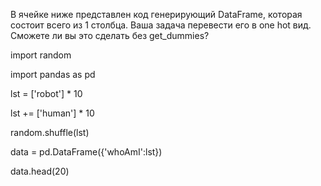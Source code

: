 В ячейке ниже представлен код генерирующий DataFrame, которая состоит всего из 1 столбца. Ваша задача перевести его в one hot вид. Сможете ли вы это сделать без get_dummies?

import random

import pandas as pd

lst = ['robot'] * 10

lst += ['human'] * 10

random.shuffle(lst)

data = pd.DataFrame({'whoAmI':lst})

data.head(20)
